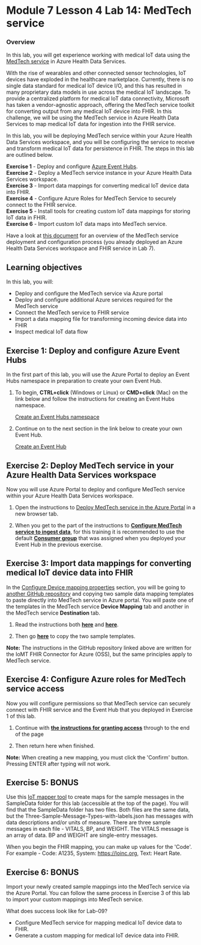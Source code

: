 # Module 7 Lesson 4 Lab 14: MedTech service

### Overview

In this lab, you will get experience working with medical IoT data using the [MedTech service](https://docs.microsoft.com/en-us/azure/healthcare-apis/iot/iot-connector-overview) in Azure Health Data Services.

With the rise of wearables and other connected sensor technologies, IoT devices have exploded in the healthcare marketplace. Currently, there is no single data standard for medical IoT device I/O, and this has resulted in many proprietary data models in use across the medical IoT landscape. To provide a centralized platform for medical IoT data connectivity, Microsoft has taken a vendor-agnostic approach, offering the MedTech service toolkit for converting output from any medical IoT device into FHIR. In this challenge, we will be using the MedTech service in Azure Health Data Services to map medical IoT data for ingestion into the FHIR service.

In this lab, you will be deploying MedTech service within your Azure Health Data Services workspace, and you will be configuring the service to receive and transform medical IoT data for persistence in FHIR. The steps in this lab are outlined below.

**Exercise 1** - Deploy and configure [Azure Event Hubs](https://docs.microsoft.com/en-us/azure/event-hubs/event-hubs-about).  
**Exercise 2** - Deploy a MedTech service instance in your Azure Health Data Services workspace.  
**Exercise 3** - Import data mappings for converting medical IoT device data into FHIR.  
**Exercise 4** - Configure Azure Roles for MedTech Service to securely connect to the FHIR service.  
**Exercise 5** - Install tools for creating custom IoT data mappings for storing IoT data in FHIR.  
**Exercise 6** - Import custom IoT data maps into MedTech service.

Have a look at [this document](https://docs.microsoft.com/en-us/azure/healthcare-apis/iot/get-started-with-iot) for an overview of the MedTech service deployment and configuration process (you already deployed an Azure Health Data Services workspace and FHIR service in Lab 7).

## Learning objectives

In this lab, you will:
-   Deploy and configure the MedTech service via Azure portal
-   Deploy and configure additional Azure services required for the MedTech
    service
-   Connect the MedTech service to FHIR service
-   Import a data mapping file for transforming incoming device data into FHIR
-   Inspect medical IoT data flow

## Exercise 1: Deploy and configure Azure Event Hubs

In the first part of this lab, you will use the Azure Portal to deploy an Event Hubs namespace in preparation to create your own Event Hub.

1.  To begin, **CTRL+click** (Windows or Linux) or **CMD+click** (Mac) on the link below and follow the instructions for creating an Event Hubs namespace.

    [Create an Event Hubs namespace](https://docs.microsoft.com/en-us/azure/event-hubs/event-hubs-create#create-an-event-hubs-namespace)

1.  Continue on to the next section in the link below to create your own Event Hub.

    [Create an Event Hub](https://docs.microsoft.com/en-us/azure/event-hubs/event-hubs-create#create-an-event-hub)

## Exercise 2: Deploy MedTech service in your Azure Health Data Services workspace

Now you will use Azure Portal to deploy and configure MedTech service within your Azure Health Data Services workspace.

1.  Open the instructions to [Deploy MedTech service in the Azure Portal](https://docs.microsoft.com/en-us/azure/healthcare-apis/iot/deploy-iot-connector-in-azure) in a new browser tab.

1.  When you get to the part of the instructions to [**Configure MedTech service to ingest data**](https://docs.microsoft.com/en-us/azure/healthcare-apis/iot/deploy-iot-connector-in-azure#configure-medtech-service-to-ingest-data), for this training it is recommended to use the default [**Consumer group**](https://docs.microsoft.com/en-us/azure/event-hubs/event-hubs-features#consumer-groups) that was assigned when you deployed your Event Hub in the previous exercise.

## Exercise 3: Import data mappings for converting medical IoT device data into FHIR

In the [Configure Device mapping properties](https://docs.microsoft.com/en-us/azure/healthcare-apis/iot/deploy-iot-connector-in-azure#configure-device-mapping-properties) section, you will be going to [another GitHub repository](https://github.com/microsoft/iomt-fhir/blob/main/docs/Configuration.md#device-content-mapping) and copying two sample data mapping templates to paste directly into MedTech service in Azure portal. You will paste one of the templates in the MedTech service **Device Mapping** tab and another in the MedTech service **Destination** tab. 

1. Read the instructions both [**here**](https://docs.microsoft.com/en-us/azure/healthcare-apis/iot/deploy-iot-connector-in-azure#configure-device-mapping-properties) and [**here**](https://github.com/microsoft/iomt-fhir/blob/main/docs/Configuration.md#device-content-mapping).

1. Then go [**here**](https://github.com/microsoft/azure-health-data-services-workshop/tree/main/Challenge-09%20-%20MedTech%20service/SampleData/Answers) to copy the two sample templates.

**Note:** The instructions in the GitHub repository linked above are written for the IoMT FHIR Connector for Azure (OSS), but the same principles apply to MedTech service.

## Exercise 4: Configure Azure roles for MedTech service access

Now you will configure permissions so that MedTech service can securely connect with FHIR service and the Event Hub that you deployed in Exercise 1 of this lab. 

1. Continue with [**the instructions for granting access**](https://docs.microsoft.com/en-us/azure/healthcare-apis/iot/deploy-iot-connector-in-azure#granting-medtech-service-access) through to the end of the page

1. Then return here when finished.

**Note:** When creating a new mapping, you must click the 'Confirm' button. Pressing ENTER after typing will not work.

## Exercise 5: BONUS

Use this [IoT mapper tool](https://github.com/microsoft/iomt-fhir/tree/main/tools/data-mapper) to create maps for the sample messages in the SampleData folder for this lab (accessible at the top of the page). You will find that the SampleData folder has two files. Both files are the same data, but the Three-Sample-Message-Types-with-labels.json has messages with data descriptions and/or units of measure. There are three sample messages in each file - VITALS, BP, and WEIGHT. The VITALS message is an array of data. BP and WEIGHT are single-entry messages.

When you begin the FHIR mapping, you can make up values for the 'Code'. For example - Code: A1235, System: https://loinc.org, Text: Heart Rate.

## Exercise 6: BONUS

Import your newly created sample mappings into the MedTech service via the Azure Portal. You can follow the same process in Exercise 3 of this lab to import your custom mappings into MedTech service.

What does success look like for Lab-09?

-   Configure MedTech service for mapping medical IoT device data to FHIR.
-   Generate a custom mapping for medical IoT device data into FHIR.
